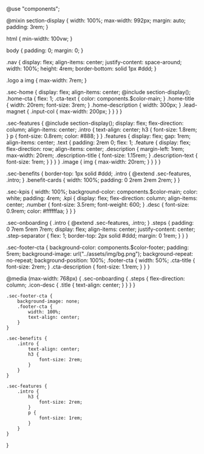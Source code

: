 
@use "components";

@mixin section-display {
    width: 100%;
    max-width: 992px;
    margin: auto;
    padding: 3rem;
}

html {
    min-width: 100vw;
}

body {
    padding: 0;
    margin: 0;
}

.nav {
    display: flex;
    align-items: center;
    justify-content: space-around;
    width: 100%;
    height: 4rem;
    border-bottom: solid 1px #ddd;
}

.logo a img {
    max-width: 7rem;
}

.sec-home {
    display: flex;
    align-items: center;
    @include section-display();
    .home-cta {
        flex: 1;
        .cta-text {
            color: components.$color-main;
        }
        .home-title {
            width: 20rem;
            font-size: 3rem;
        }
        .home-description {
            width: 300px;
        }
        .lead-magnet {
            .input-col {
                max-width: 200px;
            }
        }
    }
}

.sec-features {
    @include section-display();
    display: flex;
    flex-direction: column;
    align-items: center;
    .intro {
        text-align: center;
        h3 {
            font-size: 1.8rem;
        }
        p {
            font-size: 0.8rem;
            color: #888;
        }
    }
    .features {
        display: flex;
        gap: 1rem;
        align-items: center;
        .text {
            padding: 2rem 0;
            flex: 1;
            .feature {
                display: flex;
                flex-direction: row;
                align-items: center;
                .description {
                    margin-left: 1rem;
                    max-width: 20rem;
                    .description-title {
                        font-size: 1.15rem;
                    }
                    .description-text {
                        font-size: 1rem;
                    }
                }
            }
        }
        .image {
            img {
                max-width: 20rem;
            }
        }
    }
}

.sec-benefits {
    border-top: 1px solid #ddd;
    .intro {
        @extend .sec-features, .intro;
    }
    .benefit-cards {
        width: 100%;
        padding: 0 2rem 2rem 2rem;
    }
}

.sec-kpis {
    width: 100%;
    background-color: components.$color-main;
    color: white;
    padding: 4rem;
    .kpi {
        display: flex;
        flex-direction: column;
        align-items: center;
        .number {
            font-size: 3.5rem;
            font-weight: 600;
        }
        .desc {
            font-size: 0.9rem;
            color: #ffffffaa;
        }
    }
}

.sec-onboarding {
    .intro {
        @extend .sec-features, .intro;
    }
    .steps {
        padding: 0 7rem 5rem 7rem;
        display: flex;
        align-items: center;
        justify-content: center;
        .step-separator {
            flex: 1;
            border-top: 2px solid #ddd;
            margin: 0 1rem;
        }
    }
}

.sec-footer-cta {
    background-color: components.$color-footer;
    padding: 5rem;
    background-image: url("../assets/img/bg.png");
    background-repeat: no-repeat;
    background-position: 100%;
    .footer-cta {
        width: 50%;
        .cta-title {
            font-size: 2rem;
        }
        .cta-description {
            font-size: 1.1rem;
        }
    }
}

@media (max-width: 768px) {
    .sec-onboarding {
        .steps {
            flex-direction: column;
            .icon-desc {
                .title {
                    text-align: center;
                }
            }
        }
    }

    .sec-footer-cta {
        background-image: none;
        .footer-cta {
            width: 100%;
            text-align: center;
        }
    }

    .sec-benefits {
        .intro {
            text-align: center;
            h3 {
                font-size: 2rem;
            }
        }
    }

    .sec-features {
        .intro {
            h3 {
                font-size: 2rem;
            }
            p {
                font-size: 1rem;
            }
        }
    }
}